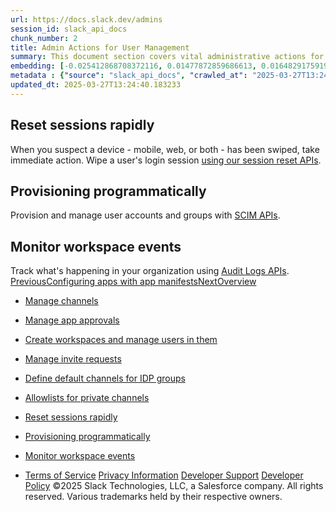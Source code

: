 ```yaml
---
url: https://docs.slack.dev/admins
session_id: slack_api_docs
chunk_number: 2
title: Admin Actions for User Management
summary: This document section covers vital administrative actions for Slack workspace management, including session reset for compromised devices, programmatic user account provisioning using SCIM APIs, and monitoring workspace activities with Audit Logs APIs.
embedding: [-0.025412868708372116, 0.01477872859686613, 0.016482917591929436, -0.026871655136346817, 0.01783263497054577, -0.009018569253385067, -0.014737827703356743, 0.029093917459249496, 0.017532698810100555, 0.015146833844482899, 0.024622125551104546, -0.013449461199343204, -0.015296801924705505, 0.006162348203361034, 0.048126302659511566, 0.011308999732136726, -0.043763577938079834, 0.019005117937922478, -0.0335657112300396, 0.04649028182029724, 0.02860311046242714, 0.07367550581693649, -0.013463094830513, 0.08300083130598068, -0.05791516602039337, 0.00998654868453741, -0.03179335221648216, 0.028384974226355553, -0.028575845062732697, -0.008520945906639099, 0.04471792280673981, -0.03244776278734207, -0.027335194870829582, 0.019904930144548416, 0.024376722052693367, -0.01404251903295517, 0.0055658817291259766, 0.04474519193172455, 0.011513502337038517, -0.010947711765766144, -0.0354471355676651, -0.0031732001807540655, 0.016210246831178665, 0.013987984508275986, -0.025917308405041695, -0.0035958392545580864, -0.05461585521697998, 0.0045229182578623295, -0.016169346868991852, 0.01495596393942833, -0.0609145388007164, -0.013279042206704617, 0.032638631761074066, 0.021186480298638344, -0.02571280673146248, -0.007157594431191683, 0.010006998665630817, -0.011649837717413902, -0.03719222545623779, -0.0004230649792589247, 0.03086627461016178, -0.018405243754386902, -0.00010001460032071918, 0.033674776554107666, -0.00807103980332613, -0.003067540470510721, 0.0185006782412529, -0.008241458795964718, 0.006639521103352308, -0.0028920089825987816, 0.05606100708246231, 0.01083864364773035, -0.03536533564329147, -0.0335657112300396, 0.02414495311677456, -0.02469029277563095, -0.0012219035997986794, 0.06898558139801025, -0.023272408172488213, -0.018473410978913307, -0.004925106652081013, -0.0030590195674449205, -0.023940449580550194, 0.010095616802573204, -0.07029439508914948, 0.035119932144880295, -0.048644375056028366, -0.036183346062898636, 0.009338956326246262, 0.0069121913984417915, -0.0015695582842454314, -0.013953900896012783, -0.018159840255975723, 0.04122774302959442, 0.053497906774282455, -0.024976596236228943, 0.007702935021370649, 0.00653386116027832, 0.0056374575942754745, 0.07094880193471909, 0.059005845338106155, -0.05764249339699745, -0.08436418324708939, -0.04597220569849014, 0.018023503944277763, -0.008541395887732506, 0.03612881153821945, -0.020668406039476395, 0.0027318152133375406, -0.030266400426626205, -0.10694128274917603, -0.010068349540233612, 0.017696300521492958, -0.01638748310506344, -0.025412868708372116, -0.01865064725279808, -0.015460404567420483, -0.006813348270952702, 0.02008216455578804, -0.06598620861768723, -0.03291130065917969, -0.009298056364059448, 0.040382467210292816, -0.014206120744347572, -0.011854340322315693, -0.052434492856264114, -0.02625814639031887, -0.030648138374090195, -0.06407751142978668, -0.0021728412248194218, 0.037737566977739334, -0.027389729395508766, 0.05028039589524269, -0.058896780014038086, -0.025644639506936073, 0.024226753041148186, -0.032093290239572525, 0.01068867463618517, -0.02955745719373226, -0.019114185124635696, 0.0024114276748150587, -0.05180735141038895, 0.0022529379930347204, -0.004935332108289003, -0.0740027129650116, -0.04635394737124443, -0.0325295627117157, 0.022754333913326263, -0.03811930492520332, 0.021704552695155144, -0.014410623349249363, -0.01941412314772606, -0.03517446294426918, 0.013169974088668823, -0.02467666007578373, -0.036946821957826614, 0.035610735416412354, 0.06598620861768723, 0.002837474923580885, -0.001947888289578259, -0.012242895551025867, 0.01588304340839386, -0.010961344465613365, -0.0221953596919775, -0.019768593832850456, -0.023599611595273018, 0.03032093308866024, -0.015787608921527863, -0.07187588512897491, -0.014683294110000134, -0.03555620461702347, -0.006452060304582119, -0.014724195003509521, 0.02953018993139267, 0.019332321360707283, 0.0029499514494091272, -0.03255683183670044, 0.019850395619869232, -0.03828290477395058, 4.998067379347049e-05, -0.017696300521492958, 0.019877662882208824, -0.0698581263422966, -0.048644375056028366, -0.03809203580021858, 0.00025946280220523477, -0.04689928516745567, 0.006032829638570547, -0.02165002003312111, 0.02364051155745983, -0.009843396954238415, -0.006578170228749514, -0.0014903134433552623, 0.01490143034607172, 0.009154904633760452, -0.020968344062566757, 0.00892995111644268, -0.0029482473619282246, -0.014219754375517368, -0.02324514091014862, -0.014396990649402142, -0.02376321330666542, 0.027798734605312347, -0.022645266726613045, 0.022358961403369904, -0.018814248964190483, -0.0022972470615059137, 0.04807176813483238, -0.02977559342980385, -0.01825527474284172, 0.05960572138428688, -0.03176608681678772, 0.012242895551025867, -0.013694864697754383, -0.04321823641657829, -0.01469692774116993, -0.005507939495146275, 0.0011827072594314814, -0.01240649726241827, 0.01371531467884779, -0.04065513610839844, 0.03741035982966423, 0.03481999412178993, -0.025412868708372116, 0.06554993242025375, 0.06456831842660904, 0.01274051796644926, -0.05278896540403366, 0.047308292239904404, -0.008405061438679695, 0.01543313730508089, 0.02901211753487587, -0.03686502203345299, -0.013947084546089172, 0.059005845338106155, -0.04828990623354912, 0.024744827300310135, -0.0035208547487854958, 0.01799623854458332, -0.008786799386143684, 0.0020177599508315325, 0.008452778682112694, 0.0023807522375136614, 0.026476282626390457, 0.06407751142978668, 0.028330441564321518, 0.004328640643507242, -0.021595485508441925, -0.000622029067017138, 0.025099297985434532, 0.04005526378750801, 0.014356089755892754, 0.017546331509947777, -0.03582887351512909, 0.005559064913541079, -0.04687201976776123, -0.008057406172156334, -0.01076365914195776, 0.030130064114928246, 0.026939822360873222, 0.010756841860711575, -0.020382102578878403, -0.040109798312187195, 0.005351154133677483, -0.009338956326246262, 0.06222335621714592, 0.008698181249201298, 0.03280223160982132, -0.011281732469797134, -0.0047376458533108234, -0.006871290970593691, 0.007900620810687542, 0.017900804057717323, -0.009932014159858227, -0.008718632161617279, 0.005286394618451595, 0.02269979938864708, 0.012045209296047688, -0.03705589100718498, 0.005409096367657185, 0.019345955923199654, -0.011663470417261124, 0.007143961265683174, 0.00303856935352087, -0.005023949779570103, 0.018064405769109726, 0.020395735278725624, -0.0072393957525491714, -0.017137326300144196, 0.04087327420711517, -0.037846632301807404, 0.05513392761349678, -0.0135926129296422, -0.0007387659861706197, 0.01573307439684868, 0.022645266726613045, 0.038255639374256134, -0.003977577667683363, -0.025371968746185303, 0.011356716975569725, 0.021418249234557152, 0.037328559905290604, -0.018473410978913307, -0.030620871111750603, 0.037219490855932236, 0.04962598904967308, 0.022236259654164314, 0.007362097501754761, 0.07383910566568375, -0.06026012822985649, -0.007443898357450962, 0.046817485243082047, -0.02060023881494999, -0.014887796714901924, -0.03438372164964676, -0.03059360384941101, 0.04452705383300781, 0.00905265286564827, 0.03645601496100426, -0.019345955923199654, 0.003205579938367009, -0.0016121629159897566, -0.009018569253385067, -0.030511803925037384, 0.01600574515759945, -0.04752642661333084, -0.018596112728118896, -0.017273660749197006, 0.005313661880791187, -0.045208729803562164, 0.06522272527217865, -0.04709015414118767, -0.01083864364773035, 0.05600647255778313, -0.010995429009199142, -0.017900804057717323, 0.05262536182999611, 0.027144325897097588, -0.023858647793531418, 0.019768593832850456, -0.003128891345113516, -0.03372931107878685, -0.0485353097319603, -0.03874644637107849, 0.004113912582397461, 0.05982385575771332, -0.014615126885473728, -0.006431609857827425, -0.02665351890027523, 0.05933305248618126, -0.04763549566268921, -0.02627178095281124, -0.04226389154791832, -0.0287394467741251, -0.03318397328257561, 0.022536197677254677, 0.02364051155745983, -0.06429564952850342, -0.018814248964190483, 0.02991192787885666, -0.038255639374256134, 0.010736391879618168, 0.021486416459083557, -0.037628497928380966, 0.04946238547563553, 0.010736391879618168, -0.008432327769696712, -0.04349090903997421, 0.011390800587832928, -0.014233388006687164, 0.05655181407928467, -0.009263972751796246, 0.03637421503663063, -0.018855148926377296, -0.03607427701354027, 0.007914254441857338, -0.002694323193281889, 0.04177308455109596, 0.010122884064912796, 0.012236078269779682, 0.052843499928712845, -0.02111831307411194, -0.009488925337791443, -0.0008469820022583008, 0.0035242631565779448, 0.0070757935754954815, -0.026953456923365593, 0.015842143446207047, -0.02715795859694481, -0.016714688390493393, 0.030430002138018608, -0.008111940696835518, -0.0023347390815615654, -0.031138945370912552, 0.017423629760742188, -0.024472156539559364, 0.008807249367237091, 0.024226753041148186, 0.04531779885292053, -0.03580160811543465, 0.037083156406879425, -0.01640111580491066, -0.0314934179186821, 0.027239760383963585, -0.03672868385910988, -0.030511803925037384, 0.013476728461682796, 0.010327386669814587, 0.012590549886226654, -0.014601493254303932, 0.013606246560811996, 0.0021029694471508265, 0.010954528115689754, -0.003319760551676154, 0.01233151275664568, -0.0330476351082325, 0.017014624550938606, 0.027253393083810806, 0.022808868438005447, 0.05090754106640816, 0.042727429419755936, -0.06614980846643448, 0.01167710404843092, 0.010327386669814587, -0.029230253770947456, 0.05038946494460106, -0.002510270569473505, -0.05472492426633835, 0.01904601790010929, -0.06325950473546982, -0.05254356190562248, -0.02599911019206047, 0.0433545745909214, 0.0010361470049247146, -0.01397435087710619, -0.019114185124635696, -0.007505249232053757, 0.006366850808262825, 0.01003426592797041, 0.01717822626233101, 0.002041618572548032, 0.0046592531725764275, -0.02139098197221756, -0.01904601790010929, 0.001040407456457615, 0.010859093628823757, -0.03520173206925392, -0.03757396340370178, 0.021077411249279976, 0.021172845736145973, -0.007157594431191683, -0.0018047363264486194, 0.011908873915672302, 0.02599911019206047, -0.06914918124675751, -0.04196395352482796, -0.01731456257402897, 0.0011153918458148837, 0.04270016402006149, 0.0314934179186821, 0.0047444626688957214, 0.01852794550359249, -0.006605437491089106, 0.011234015226364136, 0.04621760919690132, 0.0034237161744385958, -0.00642820168286562, 0.0056442744098603725, 0.0032328469678759575, -0.0012841065181419253, 0.027621498331427574, -0.0011810030555352569, 0.02347690984606743, -0.004577452316880226, -0.013326759450137615, -0.0008802136871963739, -0.01889604888856411, 0.007662034593522549, 0.05840597301721573, -0.00027032700018025935, -0.0045944941230118275, 0.009802496060729027, -0.028139572590589523, 0.03607427701354027, 0.05502485856413841, 0.020136699080467224, 0.0005121088470332325, 0.027267027646303177, -0.00502054113894701, 0.03566526994109154, -0.042863767594099045, 0.023040637373924255, 0.03831017389893532, -0.016073912382125854, -0.00033700341009534895, -0.03400198370218277, -0.01878698170185089, -0.042482029646635056, 0.01175208855420351, -0.0037014989648014307, 0.02531743422150612, -0.040246132761240005, -0.015514938160777092, 0.04924425110220909, 0.05120747536420822, 0.004028703086078167, -0.01930505596101284, -0.02755333110690117, 0.004669478163123131, 0.02269979938864708, -0.03926451876759529, -0.013081355951726437, -0.00014698632003273815, 0.014969597570598125, -0.035774338990449905, 0.02522199973464012, -0.027389729395508766, 0.015787608921527863, -0.014219754375517368, -0.0026721686590462923, -0.007627950981259346, 0.006799714639782906, 0.01109767984598875, -0.010790925472974777, 0.006073730066418648, 0.002275092527270317, -0.03348390758037567, -0.08861783891916275, -0.008125574328005314, 0.0055931489914655685, 0.005320478696376085, -0.02717159315943718, 0.01397435087710619, -0.014669660478830338, -0.02061387151479721, 0.035910673439502716, -0.02452669106423855, 0.0009057765710167587, -0.015078665688633919, 0.025031130760908127, 0.004383174702525139, 0.01905965246260166, -0.005340928677469492, 0.038255639374256134, -0.04373631253838539, -0.014383357018232346, -0.003028344130143523, -0.011513502337038517, 0.03021186590194702, 0.03479272499680519, 0.02991192787885666, -0.01903238520026207, 0.02977559342980385, -0.028984850272536278, 0.04550866782665253, 0.008561846800148487, -0.026558084413409233, 0.0008252536063082516, 0.021977223455905914, -0.017000991851091385, -0.018350709229707718, -0.02505839802324772, 0.016878290101885796, -0.008964034728705883, -0.006005562841892242, 0.031057143583893776, 0.008500495925545692, 0.017369097098708153, -0.02599911019206047, 0.0016181276878342032, 0.004383174702525139, -0.015787608921527863, -0.011452151462435722, 0.04921698197722435, 0.0043524992652237415, -0.010825010016560555, -0.023926816880702972, -0.01167710404843092, -0.029639258980751038, -0.004942148458212614, -0.02914845198392868, -0.0788017064332962, 0.009209438227117062, 0.03454732149839401, -0.05671541765332222, -0.02835770882666111, -0.035610735416412354, 0.00044692360097542405, -0.022536197677254677, -0.0224543958902359, 0.02808503806591034, 0.001784286112524569, 0.014642393216490746, 0.000985021353699267, -0.0009211142314597964, 0.025426503270864487, 0.007021259516477585, 0.0069121913984417915, -0.017014624550938606, 0.007457531988620758, 0.021472783759236336, -0.0004447933752089739, -0.0338929146528244, -0.05131654441356659, -0.012815502472221851, 0.008241458795964718, -0.017369097098708153, -0.027866901829838753, -0.022536197677254677, 0.0056442744098603725, -0.005702217109501362, 0.0007617725641466677, -0.006046463269740343, -0.030239133164286613, 0.029966462403535843, 0.015405870042741299, 0.026012742891907692, 0.017382729798555374, 0.019495924934744835, 0.022345328703522682, -0.027853267267346382, -0.024363089352846146, 0.01810530573129654, 0.04449978843331337, 0.0333748422563076, 0.03323850408196449, -0.022481663152575493, -0.04621760919690132, -0.02627178095281124, -0.01982312835752964, 0.006387301255017519, -0.006666787900030613, 0.03454732149839401, 0.019359588623046875, -0.055706534534692764, -0.00867091491818428, 0.01862337999045849, 0.029884660616517067, 0.019373223185539246, -0.024240387603640556, 0.03438372164964676, -0.006097588688135147, 0.00639411760494113, -0.03686502203345299, 0.04122774302959442, -0.019850395619869232, -0.008575480431318283, -0.011077229864895344, -0.006615662481635809, 0.024090418592095375, -0.024485791102051735, -0.04897158220410347, 0.029966462403535843, -0.0035004045348614454, 0.03651054948568344, -0.0008060814579948783, -0.019005117937922478, -0.007812003139406443, 0.0034322370775043964, 0.018814248964190483, -0.03533806651830673, 0.02691255509853363, 0.013688047416508198, 0.003558347001671791, 0.002203516662120819, -0.01430155523121357, -0.001624092343263328, -0.0011307295644655824, -0.0003431811055634171, 0.02179998718202114, -0.0440635159611702, 0.030130064114928246, 0.04460885748267174, 0.007927888073027134, 0.006008971016854048, -0.0015993815613910556, -0.016632886603474617, -0.07476618885993958, 0.01970042660832405, 0.04133681207895279, -0.00617598183453083, -0.003162975190207362, -0.062168821692466736, 0.016101179644465446, 0.035256266593933105, -0.027907801792025566, 0.05617007613182068, 0.032638631761074066, 0.040355198085308075, -0.014710561372339725, 0.012706434354186058, -0.016114812344312668, 0.02822137251496315, -0.01813257299363613, -0.029475655406713486, -0.001682886853814125, -0.0012951837852597237, 0.00010507391561986879, -0.00038770303945057094, -0.09450751543045044, -0.011867973022162914, 0.03291130065917969, -0.006288458127528429, -0.007150777615606785, -0.015310435555875301, -0.004717195872217417, -0.008173291571438313, -0.007675668224692345, 0.02849404327571392, -0.03776483237743378, 0.004130954388529062, 0.004257064778357744, -0.055597469210624695, 0.011533952318131924, 0.0016317610861733556, 0.004250247962772846, -0.014669660478830338, -0.018064405769109726, -0.005449996795505285, -0.011895240284502506, 0.01167710404843092, -0.017941704019904137, -0.03503812849521637, 0.003813975490629673, 0.010252402164041996, 0.012290612794458866, 0.0002882209955714643, 0.02534470148384571, 0.011240831576287746, 0.01430155523121357, -0.020409369841217995, 0.007389364298433065, 0.03372931107878685, -0.012270161882042885, -0.018064405769109726, 0.03844650834798813, -0.03771029785275459, 0.056769948452711105, -0.02470392733812332, -0.02321787364780903, 0.01313589047640562, 0.011281732469797134, -0.007648400962352753, 0.021472783759236336, 0.021581850945949554, -0.021104678511619568, -0.008023322559893131, 0.01682375557720661, 0.0021012653596699238, 0.017246395349502563, -0.0009483812609687448, 0.0118747903034091, -0.012638267129659653, -0.003122074529528618, 0.00761431735008955, -0.012835953384637833, -0.03402924910187721, -0.0033044228330254555, 0.023149706423282623, 0.013551712036132812, 0.009114003740251064, 0.037464894354343414, -0.006097588688135147, 0.00446497555822134, -0.016442017629742622, -0.021977223455905914, -0.04000072926282883, -0.009741145186126232, -0.004294556565582752, 0.020586606115102768, -0.014083418995141983, -0.00695990864187479, -0.005306845065206289, 0.008261908777058125, 0.025903675705194473, -0.018855148926377296, -0.050580333918333054, -0.01956409215927124, 0.0022341920994222164, -0.04264562949538231, -0.006734955590218306, 0.007689301390200853, -0.010954528115689754, 0.00233133090659976, -0.015215001069009304, -0.008166474290192127, 0.00636344263330102, -0.020382102578878403, -0.04447251930832863, -0.01721912808716297, -0.054806724190711975, -0.0045944941230118275, 0.011888423934578896, -0.008125574328005314, -0.025181099772453308, -0.03536533564329147, 0.01851431094110012, -0.11054052412509918, 0.00990474782884121, -0.0059067197144031525, -0.0069190082140266895, 0.0017911028116941452, -0.0022478254977613688, 0.0056510912254452705, 0.015119566582143307, 0.03280223160982132, -0.04081873968243599, 0.015010498464107513, -0.03192969039082527, -0.007034893147647381, -0.01261099986732006, 0.020968344062566757, -0.002534129424020648, 0.023817747831344604, 0.01862337999045849, 0.024322187528014183, 0.022086292505264282, 0.0015141720650717616, -0.007593866903334856, 0.0024250613059848547, 0.052707161754369736, 0.013756214641034603, -0.028957583010196686, 0.015392236411571503, -0.006850840523838997, 0.033429376780986786, -0.00728711299598217, -0.006755406036973, 0.03882824629545212, -0.015010498464107513, -0.014710561372339725, 0.0024574408307671547, 0.046817485243082047, -0.014915063977241516, 0.01510593295097351, 0.019727693870663643, -0.05338883772492409, -0.008432327769696712, -0.019005117937922478, 0.05461585521697998, 0.004209347069263458, 0.00593739515170455, 0.002922684419900179, -0.025167465209960938, 0.007321196608245373, -0.02060023881494999, 0.04065513610839844, 0.024213120341300964, 0.03299310430884361, 0.014015251770615578, -0.008234642446041107, 0.01339492667466402, 0.0002241008769487962, 0.0018933542305603623, -0.006987175438553095, -0.018187107518315315, 0.024117685854434967, 0.037110425531864166, 0.013497178442776203, 0.011377166956663132, 0.012699618004262447, 0.0009935422567650676, -0.006397526245564222, -0.02218172699213028, -0.02282250113785267, -0.009870664216578007, 0.042454760521650314, 0.01719186082482338, 0.020136699080467224, 0.011370350606739521, 0.00462857773527503, 0.009304872713983059, 0.01982312835752964, 0.003079469781368971, 0.0003972891136072576, 0.01967315934598446, -0.01824164018034935, 0.042482029646635056, 0.005559064913541079, 0.03964625671505928, 0.04054607078433037, 0.024117685854434967, -0.024976596236228943, -0.033538442105054855, -0.0187597144395113, -0.0067315474152565, -0.03528353199362755, 0.045590467751026154, -0.005388646386563778, 0.014342456124722958, -0.009448024444282055, 0.028821246698498726, 0.008984485641121864, -0.013558529317378998, 0.01745089702308178, 0.00905265286564827, -0.003256705589592457, 0.03228415921330452, 0.006605437491089106, 0.014151587150990963, -0.005163693334907293, -0.0024864119477570057, 0.01927778869867325, 0.016469284892082214, 0.013020005077123642, -0.011213565245270729, 0.017941704019904137, 0.01319042406976223, -0.006039646454155445, 0.040600601583719254, 0.007518882863223553, -0.05423411726951599, 0.003329985775053501, 0.020709307864308357, 0.008936768397688866, -0.028712179511785507, -0.013340393081307411, -0.001685443101450801, -0.03359297662973404, -0.03214782476425171, 0.023804115131497383, -0.003198763122782111, -0.021977223455905914, 0.026667151600122452, 0.008882233873009682, -0.03517446294426918, 0.03743762895464897, 0.0014570817584171891, 0.07133053988218307, -0.0292575191706419, 0.03214782476425171, -0.011186297982931137, 0.0335657112300396, 0.028521310538053513, -0.014315188862383366, -0.005214818753302097, 0.039291784167289734, -0.028003236278891563, 0.004918289836496115, -0.027226125821471214, -0.0042672897689044476, -0.017137326300144196, 0.02034120261669159, -0.018841516226530075, 0.018309809267520905, -0.02496296353638172, -0.013633513823151588, 0.04608127474784851, 0.018541578203439713, -0.024867529049515724, 0.0474991612136364, -0.017532698810100555, 0.028984850272536278, -0.02822137251496315, -0.04643574729561806, -0.01997309736907482, -0.02584914118051529, -0.0005960401613265276, 0.0059271701611578465, 0.020423002541065216, 8.771248394623399e-05, -0.010981795378029346, 0.004229797516018152, -0.028957583010196686, 0.027198858559131622, 0.02835770882666111, -0.01313589047640562, 0.011077229864895344, 0.012795052491128445, 0.03481999412178993, 0.03383838012814522, 0.017137326300144196, 0.03476545959711075, -0.006029421463608742, -0.0046592531725764275, 0.01944139041006565, 0.030511803925037384, 0.005156876519322395, 0.031711552292108536, -0.010354653932154179, 0.021159213036298752, 0.047199223190546036, 0.009761596098542213, -0.002719885902479291, 0.0009995069121941924, -0.008650464005768299, -0.006901966407895088, 0.017519064247608185, 0.04897158220410347, 0.017955336719751358, 0.01101587899029255, -0.043245505541563034, -0.012876853346824646, -0.003047090256586671, -0.03915544971823692, -0.01543313730508089, 0.010122884064912796, -0.011356716975569725, 0.025535570457577705, 0.0010685266461223364, -0.002097856951877475, 0.004635394550859928, 0.01681012287735939, -0.03021186590194702, 0.05458858981728554, -0.0037492162082344294, 0.026353580877184868, 0.01469692774116993, 0.014928697608411312, 0.029830127954483032, -0.006588395219296217, -0.004805813543498516, -0.00925715547055006, -0.01528316829353571, -0.05682448297739029, 0.0057499343529343605, -0.032120559364557266, -0.04414531588554382, -0.02286340296268463, -0.018091673031449318, 0.01194977480918169, 0.0016539156204089522, 0.01233151275664568, -0.06456831842660904, 0.0028425876516848803, -0.03640148043632507, 0.0005078483955003321, 0.008616380393505096, 0.0028613335452973843, -0.0023296265862882137, -0.004809221718460321, -0.00023155671078711748, -0.03926451876759529, 0.033920180052518845, -0.005542023107409477, 0.008077857084572315, 0.027894169092178345, 0.0013531262520700693, 0.026489917188882828, -0.01956409215927124, -0.026040010154247284, -0.016346583142876625, 0.014451524242758751, 0.017505431547760963, 0.02612181194126606, 0.008486862294375896, -0.002285317750647664, 0.0011222085449844599, 0.007900620810687542, 0.02914845198392868, -0.015310435555875301, -0.014765094965696335, -0.0014289626851677895, 0.0017110059270635247, 0.003940085414797068, -0.005109159275889397, 0.001011436223052442, 0.014478791505098343, 0.07569326460361481, -0.016251148656010628, 0.0028630378656089306, -0.02309517189860344, 0.02505839802324772, -0.01069549098610878, 0.019986730068922043, 0.011002245359122753, -0.017382729798555374, -0.03122074529528618, 0.0069258250296115875, -0.024254020303487778, 0.030811740085482597, -0.018568845465779305, -0.026612618938088417, -0.01502413209527731, -0.0001914017484523356, -0.027362462133169174, -0.007689301390200853, -0.009993365034461021, -0.017778102308511734, -0.02023213356733322, -0.02980286069214344, 0.0044104414992034435, -0.01325859222561121, 0.04201848804950714, -0.03942812234163284, -0.005405688192695379, 0.002038210164755583, 0.04321823641657829, 0.04188215360045433, -0.036428749561309814, -9.527482325211167e-05, -0.015269534662365913, -0.01207247655838728, -0.010586422868072987, 0.007293929811567068, 0.013435827568173409, 0.0008853262988850474, 0.004052561707794666, -0.010156967677175999, 0.011540769599378109, 0.00689514959231019, -0.01612844690680504, 0.0035447136033326387, 0.012017942033708096, -0.03520173206925392, 0.03626514598727226, 0.016223881393671036, -0.031057143583893776, -0.005276169627904892, 0.01188160665333271, 0.04280923306941986, -0.010102433152496815, -0.017246395349502563, -0.021500051021575928, 0.00035766669316217303, -0.01822800748050213, 0.03362024575471878, -0.02350417710840702, -0.01162257045507431, 0.02717159315943718, 0.010879543609917164, 0.0003206005785614252, 0.0010583015391603112, 0.010136517696082592, -0.025003863498568535, -0.014424256980419159, -0.012706434354186058, -0.008759532123804092, -0.004809221718460321, -0.020845642313361168, 0.01188160665333271, -0.026489917188882828, -0.0058146934024989605, -0.035119932144880295, -0.02560373768210411, 0.01424702163785696, -0.011908873915672302, -0.0005670689279213548, -0.00950937531888485, 0.014724195003509521, 0.014792362228035927, 0.031847886741161346, -0.002082519233226776, -0.0012184953084215522, 0.009079920127987862, -0.03920998424291611, 0.024472156539559364, 0.08436418324708939, -0.010136517696082592, 0.00033125176560133696, 0.00899811927229166, 0.02006853185594082, 0.027144325897097588, 0.009679794311523438, 0.010906810872256756, -0.03610154241323471, -0.01109086349606514, -0.02743062935769558, 0.013763031922280788, 0.005501122679561377, -0.005357970949262381, -0.002573325764387846, 0.0010719350539147854, -0.020027631893754005, -0.006145306397229433, 0.013108623214066029, 0.008582296781241894, 0.022099925205111504, 0.027376094833016396, 0.020450269803404808, -0.0038991847541183233, 0.008834516629576683, -0.007498432416468859, 0.019604992121458054, -0.039182718843221664, 0.033429376780986786, -0.008861783891916275, -0.04518146440386772, -0.02441762201488018, 0.006949683651328087, 0.01083864364773035, -0.02732156030833721, 0.005068258848041296, 0.003980985842645168, -0.019795861095190048, 0.03007553145289421, 0.002488116268068552, 0.004113912582397461, -0.028984850272536278, 0.009523008950054646, -0.01903238520026207, -0.02797596901655197, 0.001436631428077817, -0.021609118208289146, -0.05447952076792717, -0.006670196540653706, -0.010156967677175999, -0.014560592360794544, 0.04709015414118767, 0.01666015386581421, -0.01691919006407261, -0.017900804057717323, -0.011356716975569725, 0.011861156672239304, 0.023299675434827805, -0.013947084546089172, -0.003081174101680517, -0.034847259521484375, 0.02441762201488018, 0.015583106316626072, 0.027076158672571182, -0.028793981298804283, -0.013476728461682796, -0.02639448270201683, -0.008909501135349274, 0.0033504359889775515, 0.011199931614100933, 0.0034254202619194984, 0.00288689648732543, 0.016087545081973076, 0.02755333110690117, 0.006619070656597614, 0.0002984461316373199, 0.0028494042344391346, -0.0019086918327957392, 0.019877662882208824, 0.010981795378029346, -0.004618352744728327, -0.00011865417036460713, 0.009209438227117062, 0.014533325098454952, -0.018023503944277763, 0.04463612288236618, -0.003807158675044775, -0.005487489048391581, -0.010286485776305199, -0.028166837990283966, -0.008834516629576683, -0.018078038468956947, 0.02323150634765625, 0.024731192737817764, -0.0166874211281538, 0.003081174101680517, -0.024717560037970543, -0.0026005927938967943, -0.005852185655385256, -0.006956500466912985, 0.015201367437839508, 0.01588304340839386, 0.009311689995229244, 0.009188988246023655, -0.02389954961836338, 0.016046645119786263, -0.05101660639047623, 0.0016965203685685992, -0.007914254441857338, 0.023408742621541023, -0.004689928609877825, 0.009223071858286858, 0.0034186034463346004, 0.02439035475254059, -0.005071667023003101, -0.010681857354938984, -0.0008439996745437384, 0.05104387551546097, -0.0006075434503145516, -0.05142561346292496, 0.05227088928222656, -0.0018183698412030935, -0.0021489826031029224, -0.00640434306114912, -0.031166212633252144, 0.0004861199704464525, -0.015923943370580673, -0.007437081541866064, -0.005559064913541079, 0.030893541872501373, -0.009277606382966042, 0.0046728868037462234, 0.0035310799721628428, -0.022522564977407455, -0.011895240284502506, 0.02140461653470993, 0.021690919995307922, 0.011206747964024544, 0.01109086349606514, -0.0060498714447021484, -0.043000102043151855, 0.03861011192202568, -0.01462875958532095, -0.003319760551676154, 0.008364160545170307, 0.020395735278725624, -0.004969415720552206, -0.01220881100744009, 0.010463722050189972, -0.01783263497054577, -0.012904120609164238, 0.008943584747612476, 0.009434391744434834, 0.01253601536154747, 0.03637421503663063, -0.03255683183670044, 0.02876671403646469, -0.01811894029378891, 0.01588304340839386, -0.03004826419055462, 0.00022601809178013355, -0.03765576332807541, -0.027007989585399628, -0.00957754347473383, 0.016169346868991852, 0.010736391879618168, 0.008909501135349274, 0.008507312275469303, 0.018187107518315315, -0.007355280686169863, -0.0011060187825933099, 0.01770993322134018, -0.02284976840019226, 0.01293820422142744, 0.025767341256141663, -0.011138580739498138, -0.01652381755411625, 0.02387228235602379, -0.04545413330197334, -0.03847377374768257, -0.05052579939365387, -0.007982422597706318, -0.00042434310307726264, -0.00827554240822792, 0.04725375771522522, 0.020123066380620003, -0.033402107656002045, -0.00019481012714095414, 0.007546149659901857, 0.023040637373924255, -0.008480045013129711, -0.0025034539867192507, 0.008895867504179478, -0.011493051424622536, 0.02597184292972088, 0.0012926275376230478, 0.030293667688965797, -0.009891114197671413, 0.019127819687128067, -0.015255901962518692, -0.0034646166022866964, -0.019127819687128067, -0.0320114903151989, 0.03192969039082527, -0.009039019234478474, 0.009448024444282055, -0.012092926539480686, 0.013013188727200031, 0.004918289836496115, 0.010463722050189972, -0.023013370111584663, 0.016332948580384254, 0.015446770936250687, 0.04103687405586243, 0.03506539762020111, 0.03844650834798813, 0.0034782502334564924, 0.008166474290192127, -0.029039382934570312, -0.0169464573264122, -0.03967352584004402, -0.029039382934570312, -0.0018797207158058882, -0.04139134660363197, 0.021868156269192696, 0.0038548759184777737, 0.0025767339393496513, -0.02977559342980385, -0.012617817148566246, -0.0017050412716343999, 0.04357270896434784, -0.0036776403430849314, -0.022127192467451096, 0.012161093764007092, -0.013851650059223175, 0.003916226793080568, -0.0059271701611578465, 0.004959190730005503, -0.025167465209960938, 0.004908064845949411, 0.01586940884590149, 0.00310332840308547, -0.011915691196918488, 0.017519064247608185, -0.0024864119477570057, 0.016578352078795433, 0.03307490423321724, 0.011643020436167717, -0.028657644987106323, 0.001958113396540284, 0.012951837852597237, 0.011970224790275097, 0.02741699479520321, 0.003074357286095619, 0.01424702163785696, 0.032747700810432434, 0.020000364631414413, -0.01457422599196434, 0.03727402538061142, 0.03427465260028839, -0.029584724456071854, -0.01679648831486702, 0.017150960862636566, -0.0022410086821764708, -0.0010139925871044397, -0.005201185587793589, 0.03479272499680519, -0.012842769734561443, -0.03413831815123558, 0.0204775370657444, 0.0016351694939658046, 0.02413131855428219, 0.006717913784086704, 0.009345773607492447, -0.03318397328257561, -0.0237495806068182, 0.004427483305335045, -0.005804468411952257, 0.01162257045507431, -0.02113194577395916, -0.029475655406713486, 0.008698181249201298, 0.00020503526320680976, -0.007771102711558342, -0.015392236411571503, 0.04790816456079483, -0.0020927442237734795, -0.005306845065206289, 0.027921436354517937, -0.009959281422197819, 0.030375467613339424, 0.000751121377106756, -0.016701053828001022, 0.006008971016854048, 0.01615571416914463, 0.007266662549227476, 0.0006237332127057016, 0.006806531455367804, 0.005126201082020998, -0.004090053960680962, 0.023599611595273018, -0.02534470148384571, 0.02863037772476673, 0.017559966072440147, -0.000952641770709306, 0.029230253770947456, -0.004812630359083414, 0.01904601790010929, -0.018800614401698112, -0.0059646619483828545, 0.009795679710805416, 0.025249266996979713, -0.01641475036740303, -0.010122884064912796, -0.0026431973092257977, -0.01746453158557415, 0.006019196007400751, -0.01982312835752964, 0.014833263121545315, -0.006448651663959026, 0.012999555096030235, 0.009686611592769623, 0.030430002138018608, 0.016360215842723846, 0.01228379551321268, 0.028793981298804283, -0.018187107518315315, -0.0008670062525197864, 0.02113194577395916, -0.010470538400113583, 0.01326540857553482, -0.010750025510787964, 0.01589667610824108, -0.007518882863223553, -0.011533952318131924, 0.008752715773880482, 0.017409997060894966, 0.02046390436589718, 0.020041264593601227, -0.010286485776305199, 0.0033402107656002045, 0.013033638708293438, 0.02179998718202114, -0.0022580507211387157, -0.0021949957590550184, 0.024894796311855316, -0.01705552451312542, 0.028903048485517502, 0.018405243754386902, -0.009434391744434834, 0.012754151597619057, 0.02980286069214344, -0.008248276077210903, 0.03640148043632507, -0.009420758113265038, 0.032747700810432434, 0.0035344883799552917, -0.01397435087710619, 0.012945021502673626, -0.00034105085069313645, -0.016741953790187836, -0.0083437105640769, -0.025508303195238113, 0.02651718445122242, 0.0002814042381942272, -0.00379011663608253, 0.00653386116027832, -0.015692174434661865, -0.019877662882208824, 0.017696300521492958, 0.009563909843564034, -0.034083783626556396, 0.039182718843221664, -0.041936688125133514, 0.012679167091846466, -0.020041264593601227, -0.03661961853504181, 0.014846895821392536, -0.012031575664877892, -0.0025511712301522493, 0.002147278282791376, 0.0008299401379190385, 0.0469810888171196, 0.007559783291071653, 0.016973724588751793, -0.013538079336285591, -0.004141179844737053, -0.014833263121545315, -0.026299048215150833]
metadata : {"source": "slack_api_docs", "crawled_at": "2025-03-27T13:24:40.182245", "url_path": "/admins", "chunk_size": 2078}
updated_dt: 2025-03-27T13:24:40.183233
---
```

## Reset sessions rapidly[​](https://docs.slack.dev/admins#reset_sessions "Direct link to Reset sessions rapidly")
When you suspect a device - mobile, web, or both - has been swiped, take immediate action. Wipe a user's login session [using our session reset APIs](https://docs.slack.dev/reference/methods/admin.users.session.reset).
## Provisioning programmatically[​](https://docs.slack.dev/admins#provision "Direct link to Provisioning programmatically")
Provision and manage user accounts and groups with [SCIM APIs](https://docs.slack.dev/admins/scim-api/).
## Monitor workspace events[​](https://docs.slack.dev/admins#monitor_events "Direct link to Monitor workspace events")
Track what's happening in your organization using [Audit Logs APIs](https://docs.slack.dev/admins/audit-logs-api/).
[PreviousConfiguring apps with app manifests](https://docs.slack.dev/app-manifests/configuring-apps-with-app-manifests)[NextOverview](https://docs.slack.dev/admins/)
  * [Manage channels](https://docs.slack.dev/admins#manage_channels)
  * [Manage app approvals](https://docs.slack.dev/admins#manage_app_approvals)
  * [Create workspaces and manage users in them](https://docs.slack.dev/admins#manage_workspaces)
  * [Manage invite requests](https://docs.slack.dev/admins#manage_invite_requests)
  * [Define default channels for IDP groups](https://docs.slack.dev/admins#default_channels)
  * [Allowlists for private channels](https://docs.slack.dev/admins#allowlists)
  * [Reset sessions rapidly](https://docs.slack.dev/admins#reset_sessions)
  * [Provisioning programmatically](https://docs.slack.dev/admins#provision)
  * [Monitor workspace events](https://docs.slack.dev/admins#monitor_events)


  * [Terms of Service](https://slack.com/terms-of-service/user) [Privacy Information](https://slack.com/trust/privacy/privacy-policy) [Developer Support](https://docs.slack.dev/developer-support) [Developer Policy](https://docs.slack.dev/developer-policy)
©2025 Slack Technologies, LLC, a Salesforce company. All rights reserved. Various trademarks held by their respective owners.
